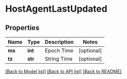 # HostAgentLastUpdated

## Properties
Name | Type | Description | Notes
------------ | ------------- | ------------- | -------------
**ms** | **int** | Epoch Time | [optional] 
**tz** | **str** | String Time | [optional] 

[[Back to Model list]](../README.md#documentation-for-models) [[Back to API list]](../README.md#documentation-for-api-endpoints) [[Back to README]](../README.md)


